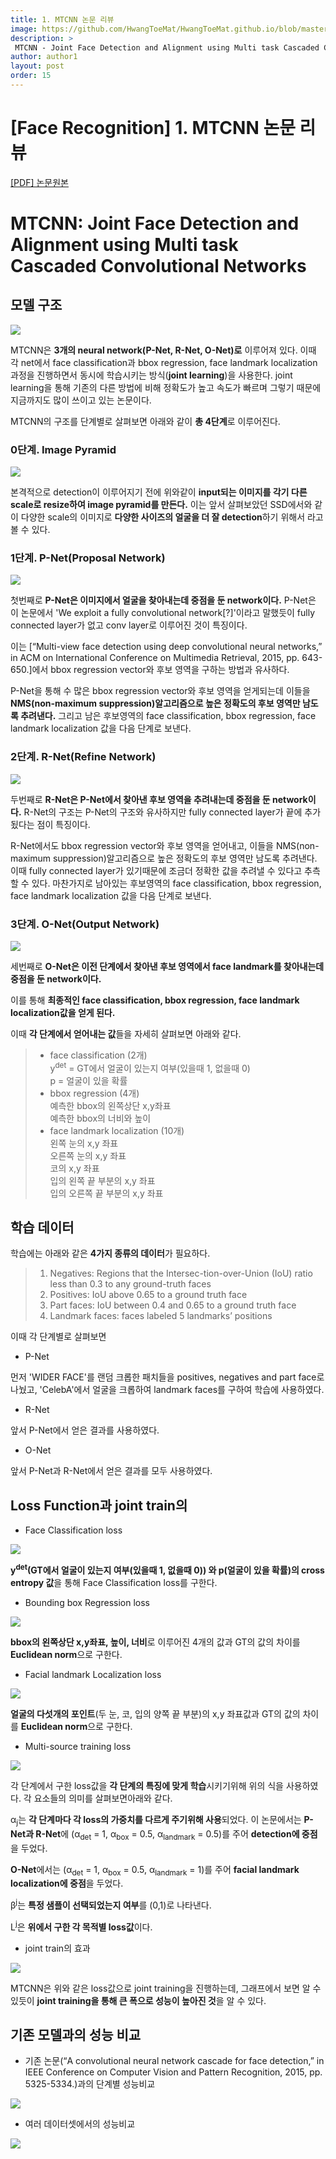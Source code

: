 ```yaml
---
title: 1. MTCNN 논문 리뷰
image: https://github.com/HwangToeMat/HwangToeMat.github.io/blob/master/Paper-Review/image/MTCNN/img0.png?raw=true
description: >
 MTCNN - Joint Face Detection and Alignment using Multi task Cascaded Convolutional Networks을 읽고 논문 주요내용을 정리해본다.
author: author1
layout: post
order: 15
---
```

# [Face Recognition] 1. MTCNN 논문 리뷰

<a href="https://arxiv.org/abs/1604.02878.pdf">[PDF] 논문원본</a>

# MTCNN: Joint Face Detection and Alignment using Multi task Cascaded Convolutional Networks

## 모델 구조

<img src="https://github.com/HwangToeMat/HwangToeMat.github.io/blob/master/Paper-Review/image/MTCNN/img1.png?raw=true" style="max-width:100%;margin-left: auto; margin-right: auto; display: block;">

MTCNN은 **3개의 neural network(P-Net, R-Net, O-Net)로** 이루어져 있다. 이때 각 net에서 face classification과 bbox regression, face landmark localization 과정을 진행하면서 동시에 학습시키는 방식(**joint learning**)을 사용한다. joint learning을 통해 기존의 다른 방법에 비해 정확도가 높고 속도가 빠르며 그렇기 때문에 지금까지도 많이 쓰이고 있는 논문이다. 

MTCNN의 구조를 단계별로 살펴보면 아래와 같이 **총 4단계**로 이루어진다.

### 0단계. Image Pyramid

<img src="https://github.com/HwangToeMat/HwangToeMat.github.io/blob/master/Paper-Review/image/MTCNN/img1_1.png?raw=true" style="max-width:100%;margin-left: auto; margin-right: auto; display: block;">

본격적으로 detection이 이루어지기 전에 위와같이 **input되는 이미지를 각기 다른 scale로 resize하여 image pyramid를 만든다.** 이는 앞서 살펴보았던 SSD에서와 같이 다양한 scale의 이미지로 **다양한 사이즈의 얼굴을 더 잘 detection**하기 위해서 라고 볼 수 있다.

### 1단계. P-Net(Proposal Network)

<img src="https://github.com/HwangToeMat/HwangToeMat.github.io/blob/master/Paper-Review/image/MTCNN/img2.png?raw=true" style="max-width:100%;margin-left: auto; margin-right: auto; display: block;">

첫번째로 **P-Net은 이미지에서 얼굴을 찾아내는데 중점을 둔 network이다.** P-Net은 이 논문에서 'We exploit a fully convolutional network[?]'이라고 말했듯이 fully connected layer가 없고 conv layer로 이루어진 것이 특징이다. 

이는 [“Multi-view face detection using deep convolutional neural networks,” in ACM on International Conference on Multimedia Retrieval, 2015, pp. 643-650.]에서 bbox regression vector와 후보 영역을 구하는 방법과 유사하다. 

P-Net을 통해 수 많은 bbox regression vector와 후보 영역을 얻게되는데 이들을 **NMS(non-maximum suppression)알고리즘으로 높은 정확도의 후보 영역만 남도록 추려낸다.** 그리고 남은 후보영역의 face classification, bbox regression, face landmark localization 값을 다음 단계로 보낸다.

### 2단계. R-Net(Refine Network)

<img src="https://github.com/HwangToeMat/HwangToeMat.github.io/blob/master/Paper-Review/image/MTCNN/img3.png?raw=true" style="max-width:100%;margin-left: auto; margin-right: auto; display: block;">

두번째로 **R-Net은 P-Net에서 찾아낸 후보 영역을 추려내는데 중점을 둔 network이다.** R-Net의 구조는 P-Net의 구조와 유사하지만 fully connected layer가 끝에 추가됬다는 점이 특징이다. 

R-Net에서도 bbox regression vector와 후보 영역을 얻어내고, 이들을 NMS(non-maximum suppression)알고리즘으로 높은 정확도의 후보 영역만 남도록 추려낸다. 이때 fully connected layer가 있기때문에 조금더 정확한 값을 추려낼 수 있다고 추측할 수 있다. 마찬가지로 남아있는 후보영역의 face classification, bbox regression, face landmark localization 값을 다음 단계로 보낸다.

### 3단계. O-Net(Output Network)

<img src="https://github.com/HwangToeMat/HwangToeMat.github.io/blob/master/Paper-Review/image/MTCNN/img4.png?raw=true" style="max-width:100%;margin-left: auto; margin-right: auto; display: block;">

세번째로 **O-Net은 이전 단계에서 찾아낸 후보 영역에서 face landmark를 찾아내는데 중점을 둔 network이다.**

이를 통해 **최종적인 face classification, bbox regression, face landmark localization값을 얻게 된다.**

이때 **각 단계에서 얻어내는 값**들을 자세히 살펴보면 아래와 같다.
> * face classification (2개)<br>
> y<sup>det</sup> = GT에서 얼굴이 있는지 여부(있을때 1, 없을때 0)<br>
> p = 얼굴이 있을 확률<br>
> * bbox regression (4개)<br>
> 예측한 bbox의 왼쪽상단 x,y좌표<br>
> 예측한 bbox의 너비와 높이<br>
> * face landmark localization (10개)<br>
> 왼쪽 눈의 x,y 좌표<br>
> 오른쪽 눈의 x,y 좌표<br>
> 코의 x,y 좌표<br>
> 입의 왼쪽 끝 부분의 x,y 좌표<br>
> 입의 오른쪽 끝 부분의 x,y 좌표<br>

## 학습 데이터

학습에는 아래와 같은 **4가지 종류의 데이터**가 필요하다.

> 01. Negatives: Regions that the Intersec-tion-over-Union (IoU) ratio less than 0.3 to any ground-truth faces<br>
> 02. Positives: IoU above 0.65 to a ground truth face<br>
> 03. Part faces: IoU between 0.4 and 0.65 to a ground truth face<br>
> 04. Landmark faces: faces labeled 5 landmarks’ positions<br>

이때 각 단계별로 살펴보면

* P-Net

먼저 'WIDER FACE'를 랜덤 크롭한 패치들을 positives, negatives and part face로 나눴고, 'CelebA'에서 얼굴을 크롭하여 landmark faces를 구하여 학습에 사용하였다.

* R-Net

앞서 P-Net에서 얻은 결과를 사용하였다.

* O-Net

앞서 P-Net과 R-Net에서 얻은 결과를 모두 사용하였다.

## Loss Function과 joint train의 

* Face Classification loss

<img src="https://github.com/HwangToeMat/HwangToeMat.github.io/blob/master/Paper-Review/image/MTCNN/img6_1.png?raw=true" style="max-width:100%;margin-left: auto; margin-right: auto; display: block;">

**y<sup>det</sup>(GT에서 얼굴이 있는지 여부(있을때 1, 없을때 0)) 와 p(얼굴이 있을 확률)의 cross entropy 값**을 통해 Face Classification loss를 구한다.

* Bounding box Regression loss

<img src="https://github.com/HwangToeMat/HwangToeMat.github.io/blob/master/Paper-Review/image/MTCNN/img6_2.png?raw=true" style="max-width:100%;margin-left: auto; margin-right: auto; display: block;">

**bbox의 왼쪽상단 x,y좌표, 높이, 너비**로 이루어진 4개의 값과 GT의 값의 차이를 **Euclidean norm**으로 구한다.

* Facial landmark Localization loss

<img src="https://github.com/HwangToeMat/HwangToeMat.github.io/blob/master/Paper-Review/image/MTCNN/img6_3.png?raw=true" style="max-width:100%;margin-left: auto; margin-right: auto; display: block;">

**얼굴의 다섯개의 포인트**(두 눈, 코, 입의 양쪽 끝 부분)의 x,y 좌표값과 GT의 값의 차이를 **Euclidean norm**으로 구한다.

* Multi-source training loss

<img src="https://github.com/HwangToeMat/HwangToeMat.github.io/blob/master/Paper-Review/image/MTCNN/img6_4.png?raw=true" style="max-width:100%;margin-left: auto; margin-right: auto; display: block;">

각 단계에서 구한 loss값을 **각 단계의 특징에 맞게 학습**시키기위해 위의 식을 사용하였다. 각 요소들의 의미를 살펴보면아래와 같다.

&#945;<sub>j</sub>는 **각 단계마다 각 loss의 가중치를 다르게 주기위해 사용**되었다. 이 논문에서는 **P-Net과 R-Net**에 (&#945;<sub>det</sub> = 1, &#945;<sub>box</sub> = 0.5, &#945;<sub>landmark</sub> = 0.5)를 주어 **detection에 중점**을 두었다.

**O-Net**에서는 (&#945;<sub>det</sub> = 1, &#945;<sub>box</sub> = 0.5, &#945;<sub>landmark</sub> = 1)를 주어 **facial landmark localization에 중점**을 두었다.

&#946;<sup>j</sup>는 **특정 샘플이 선택되었는지 여부**를 (0,1)로 나타낸다.

L<sup>j</sup>은 **위에서 구한 각 목적별 loss값**이다.

* joint train의 효과

<img src="https://github.com/HwangToeMat/HwangToeMat.github.io/blob/master/Paper-Review/image/MTCNN/img5_1.png?raw=true" style="max-width:100%;margin-left: auto; margin-right: auto; display: block;">

MTCNN은 위와 같은 loss값으로 joint training을 진행하는데, 그래프에서 보면 알 수 있듯이 **joint training을 통해 큰 폭으로 성능이 높아진 것**을 알 수 있다.

## 기존 모델과의 성능 비교

* 기존 논문(“A convolutional neural network cascade for face detection,” in IEEE Conference on Computer Vision and Pattern Recognition, 2015, pp. 5325-5334.)과의 단계별 성능비교

<img src="https://github.com/HwangToeMat/HwangToeMat.github.io/blob/master/Paper-Review/image/MTCNN/img5.png?raw=true" style="max-width:100%;margin-left: auto; margin-right: auto; display: block;">

* 여러 데이터셋에서의 성능비교

<img src="https://github.com/HwangToeMat/HwangToeMat.github.io/blob/master/Paper-Review/image/MTCNN/img7.png?raw=true" style="max-width:100%;margin-left: auto; margin-right: auto; display: block;">
